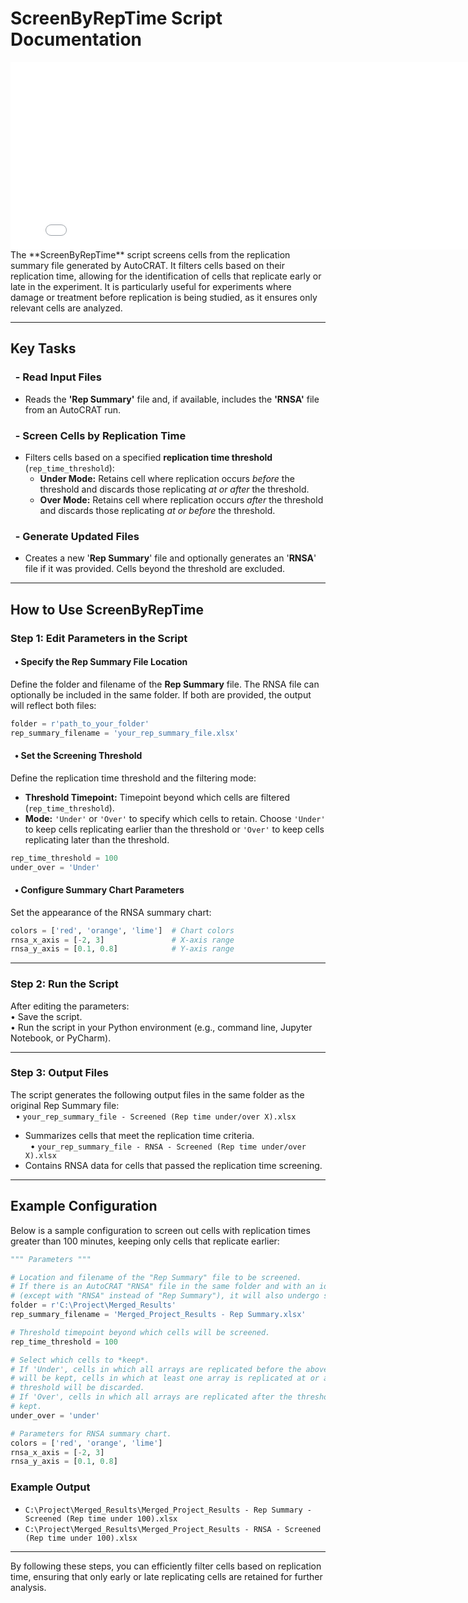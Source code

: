 # ScreenByRepTime Script Documentation

<iframe src="../assets/ScreenByRepTime_diagram.html" width="800" height="300" style="border:none; margin:0; padding:0; display:block;"></iframe>
The **ScreenByRepTime** script screens cells from the replication summary file generated by AutoCRAT. It filters cells based on their replication time, allowing for the identification of cells that replicate early or late in the experiment. It is particularly useful for experiments where damage or treatment before replication is being studied, as it ensures only relevant cells are analyzed.

---

## Key Tasks

### &nbsp;&nbsp;- Read Input Files
- Reads the **'Rep Summary'** file and, if available, includes the **'RNSA'** file from an AutoCRAT run.

### &nbsp;&nbsp;- Screen Cells by Replication Time
- Filters cells based on a specified **replication time threshold** (`rep_time_threshold`):
  - **Under Mode:** Retains cell where replication occurs *before* the threshold and discards those replicating *at or after* the threshold.
  - **Over Mode:** Retains cell where replication occurs *after* the threshold and discards those replicating *at or before* the threshold.

### &nbsp;&nbsp;- Generate Updated Files
- Creates a new '**Rep Summary**' file and optionally generates an '**RNSA**' file if it was provided. Cells beyond the threshold are excluded.

---

## How to Use ScreenByRepTime

### Step 1: Edit Parameters in the Script

#### &nbsp;&nbsp;• Specify the Rep Summary File Location
Define the folder and filename of the **Rep Summary** file. The RNSA file can optionally be included in the same folder. If both are provided, the output will reflect both files:
```python
folder = r'path_to_your_folder'
rep_summary_filename = 'your_rep_summary_file.xlsx'
```

#### &nbsp;&nbsp;• Set the Screening Threshold
Define the replication time threshold and the filtering mode:<br>
- **Threshold Timepoint:** Timepoint beyond which cells are filtered (`rep_time_threshold`).<br>
- **Mode:** `'Under'` or `'Over'` to specify which cells to retain. Choose `'Under'` to keep cells replicating earlier than the threshold or `'Over'` to keep cells replicating later than the threshold.
```python
rep_time_threshold = 100
under_over = 'Under'
```

#### &nbsp;&nbsp;• Configure Summary Chart Parameters
Set the appearance of the RNSA summary chart:
```python
colors = ['red', 'orange', 'lime']  # Chart colors
rnsa_x_axis = [-2, 3]               # X-axis range
rnsa_y_axis = [0.1, 0.8]            # Y-axis range
```

---

### Step 2: Run the Script
After editing the parameters:<br>
• Save the script.<br>
• Run the script in your Python environment (e.g., command line, Jupyter Notebook, or PyCharm).

---

### Step 3: Output Files
The script generates the following output files in the same folder as the original Rep Summary file: <br>
&nbsp;&nbsp;• ```your_rep_summary_file - Screened (Rep time under/over X).xlsx```
   - Summarizes cells that meet the replication time criteria. <br>
&nbsp;&nbsp;• ```your_rep_summary_file - RNSA - Screened (Rep time under/over X).xlsx```
   - Contains RNSA data for cells that passed the replication time screening.

---

## Example Configuration
Below is a sample configuration to screen out cells with replication times greater than 100 minutes, keeping only cells that replicate earlier:

```python
""" Parameters """

# Location and filename of the "Rep Summary" file to be screened.
# If there is an AutoCRAT "RNSA" file in the same folder and with an identical name
# (except with "RNSA" instead of "Rep Summary"), it will also undergo screening.
folder = r'C:\Project\Merged_Results'
rep_summary_filename = 'Merged_Project_Results - Rep Summary.xlsx'

# Threshold timepoint beyond which cells will be screened.
rep_time_threshold = 100

# Select which cells to *keep*.
# If 'Under', cells in which all arrays are replicated before the above threshold
# will be kept, cells in which at least one array is replicated at or after the
# threshold will be discarded.
# If 'Over', cells in which all arrays are replicated after the threshold will be
# kept.
under_over = 'under'

# Parameters for RNSA summary chart.
colors = ['red', 'orange', 'lime']
rnsa_x_axis = [-2, 3]
rnsa_y_axis = [0.1, 0.8]
```

### Example Output
- `C:\Project\Merged_Results\Merged_Project_Results - Rep Summary - Screened (Rep time under 100).xlsx`
- `C:\Project\Merged_Results\Merged_Project_Results - RNSA - Screened (Rep time under 100).xlsx`

---

By following these steps, you can efficiently filter cells based on replication time, ensuring that only early or late replicating cells are retained for further analysis.